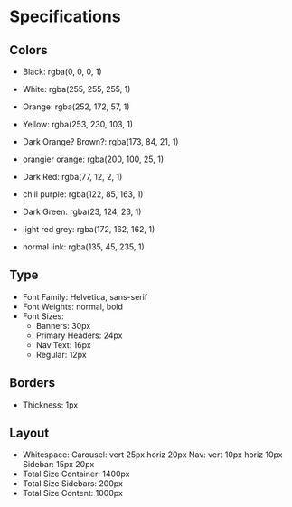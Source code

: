 # Specifications

## Colors
- Black: rgba(0, 0, 0, 1)
- White: rgba(255, 255, 255, 1)
- Orange: rgba(252, 172, 57, 1)
- Yellow: rgba(253, 230, 103, 1)
- Dark Orange? Brown?: rgba(173, 84, 21, 1)
- orangier orange: rgba(200, 100, 25, 1)
- Dark Red: rgba(77, 12, 2, 1)
- chill purple: rgba(122, 85, 163, 1)
- Dark Green: rgba(23, 124, 23, 1)

- light red grey: rgba(172, 162, 162, 1)
- normal link: rgba(135, 45, 235, 1)


## Type
- Font Family: Helvetica, sans-serif
- Font Weights: normal, bold
- Font Sizes:
  - Banners: 30px
  - Primary Headers: 24px
  - Nav Text: 16px
  - Regular: 12px

## Borders
- Thickness: 1px

## Layout
- Whitespace:
  Carousel: vert 25px horiz 20px
  Nav: vert 10px horiz 10px
  Sidebar: 15px 20px
- Total Size Container: 1400px
- Total Size Sidebars: 200px
- Total Size Content: 1000px
